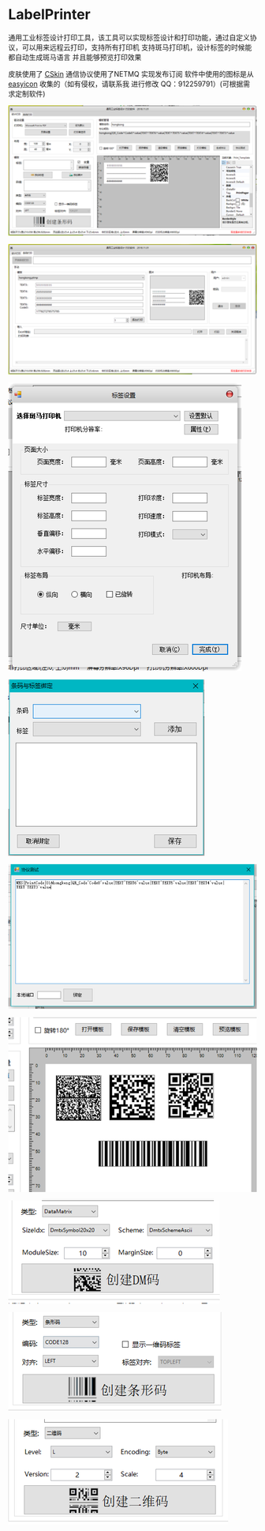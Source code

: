 # LabelPrinter
通用工业标签设计打印工具，该工具可以实现标签设计和打印功能，通过自定义协议，可以用来远程云打印，支持所有打印机
支持斑马打印机，设计标签的时候能都自动生成斑马语言  并且能够预览打印效果

皮肤使用了 [CSkin](http://www.cskin.net/) 
通信协议使用了NETMQ 实现发布订阅
软件中使用的图标是从 [easyicon](https://www.easyicon.net/) 收集的（如有侵权，请联系我 进行修改 QQ：912259791）(可根据需求定制软件) 

![标签设计界面](https://github.com/ZJ69719496/LabelPrinter/blob/master/1.png)

![自动打印](https://github.com/ZJ69719496/LabelPrinter/blob/master/2.png)  

![打印机设置](https://github.com/ZJ69719496/LabelPrinter/blob/master/3.png)  

![条码值绑定](https://github.com/ZJ69719496/LabelPrinter/blob/master/4.png)  

![远程打印设置](https://github.com/ZJ69719496/LabelPrinter/blob/master/5.png) 


![打印](https://github.com/ZJ69719496/LabelPrinter/blob/master/6.png)  


![打印](https://github.com/ZJ69719496/LabelPrinter/blob/master/7.png)  


![打印](https://github.com/ZJ69719496/LabelPrinter/blob/master/8.png)  


![打印](https://github.com/ZJ69719496/LabelPrinter/blob/master/9.png)  
